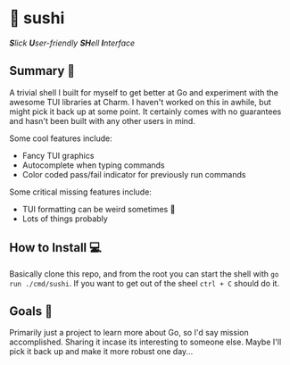 # 🍣 sushi

***S**lick **U**ser-friendly **SH**ell **I**nterface*

## Summary 🤏
A trivial shell I built for myself to get better at Go and experiment with the awesome TUI libraries at Charm. I haven't worked on this in awhile, but might pick it back up at some point. It certainly comes with no guarantees and hasn't been built with any other users in mind.

Some cool features include:
- Fancy TUI graphics
- Autocomplete when typing commands
- Color coded pass/fail indicator for previously run commands

Some critical missing features include:
- TUI formatting can be weird sometimes :shrug:
- Lots of things probably

## How to Install 💻
Basically clone this repo, and from the root you can start the shell with `go run ./cmd/sushi`. If you want to get out of the sheel `ctrl + C` should do it.

## Goals 🎯 
Primarily just a project to learn more about Go, so I'd say mission accomplished. Sharing it incase its interesting to someone else. Maybe I'll pick it back up and make it more robust one day...